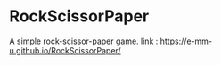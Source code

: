 # RockScissorPaper
A simple rock-scissor-paper game.
link : https://e-mm-u.github.io/RockScissorPaper/
